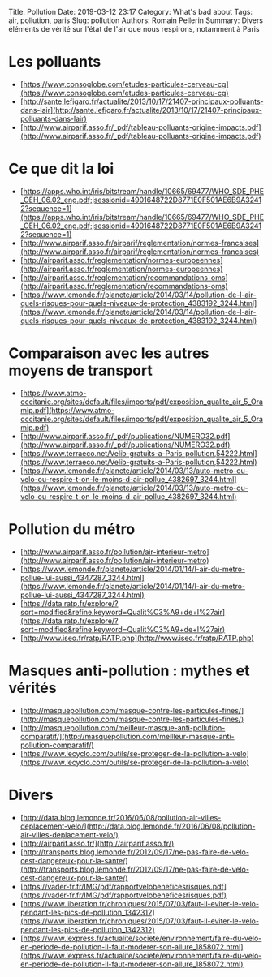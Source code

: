 Title: Pollution
Date: 2019-03-12 23:17
Category: What's bad about
Tags: air, pollution, paris
Slug: pollution
Authors: Romain Pellerin
Summary: Divers éléments de vérité sur l'état de l'air que nous respirons, notamment à Paris

# Les polluants

- [https://www.consoglobe.com/etudes-particules-cerveau-cg](https://www.consoglobe.com/etudes-particules-cerveau-cg)
- [http://sante.lefigaro.fr/actualite/2013/10/17/21407-principaux-polluants-dans-lair](http://sante.lefigaro.fr/actualite/2013/10/17/21407-principaux-polluants-dans-lair)
- [http://www.airparif.asso.fr/_pdf/tableau-polluants-origine-impacts.pdf](http://www.airparif.asso.fr/_pdf/tableau-polluants-origine-impacts.pdf)


# Ce que dit la loi

- [https://apps.who.int/iris/bitstream/handle/10665/69477/WHO_SDE_PHE_OEH_06.02_eng.pdf;jsessionid=4901648722D8771E0F501AE6B9A32412?sequence=1](https://apps.who.int/iris/bitstream/handle/10665/69477/WHO_SDE_PHE_OEH_06.02_eng.pdf;jsessionid=4901648722D8771E0F501AE6B9A32412?sequence=1)
- [http://www.airparif.asso.fr/airparif/reglementation/normes-francaises](http://www.airparif.asso.fr/airparif/reglementation/normes-francaises)
- [http://airparif.asso.fr/reglementation/normes-europeennes](http://airparif.asso.fr/reglementation/normes-europeennes)
- [http://airparif.asso.fr/reglementation/recommandations-oms](http://airparif.asso.fr/reglementation/recommandations-oms)
- [https://www.lemonde.fr/planete/article/2014/03/14/pollution-de-l-air-quels-risques-pour-quels-niveaux-de-protection_4383192_3244.html](https://www.lemonde.fr/planete/article/2014/03/14/pollution-de-l-air-quels-risques-pour-quels-niveaux-de-protection_4383192_3244.html)


# Comparaison avec les autres moyens de transport

- [https://www.atmo-occitanie.org/sites/default/files/imports/pdf/exposition_qualite_air_5_Oramip.pdf](https://www.atmo-occitanie.org/sites/default/files/imports/pdf/exposition_qualite_air_5_Oramip.pdf)
- [http://www.airparif.asso.fr/_pdf/publications/NUMERO32.pdf](http://www.airparif.asso.fr/_pdf/publications/NUMERO32.pdf)
- [https://www.terraeco.net/Velib-gratuits-a-Paris-pollution,54222.html](https://www.terraeco.net/Velib-gratuits-a-Paris-pollution,54222.html)
- [https://www.lemonde.fr/planete/article/2014/03/13/auto-metro-ou-velo-ou-respire-t-on-le-moins-d-air-pollue_4382697_3244.html](https://www.lemonde.fr/planete/article/2014/03/13/auto-metro-ou-velo-ou-respire-t-on-le-moins-d-air-pollue_4382697_3244.html)


# Pollution du métro

- [http://www.airparif.asso.fr/pollution/air-interieur-metro](http://www.airparif.asso.fr/pollution/air-interieur-metro)
- [https://www.lemonde.fr/planete/article/2014/01/14/l-air-du-metro-pollue-lui-aussi_4347287_3244.html](https://www.lemonde.fr/planete/article/2014/01/14/l-air-du-metro-pollue-lui-aussi_4347287_3244.html)
- [https://data.ratp.fr/explore/?sort=modified&refine.keyword=Qualit%C3%A9+de+l%27air](https://data.ratp.fr/explore/?sort=modified&refine.keyword=Qualit%C3%A9+de+l%27air)
- [http://www.iseo.fr/ratp/RATP.php](http://www.iseo.fr/ratp/RATP.php)


# Masques anti-pollution : mythes et vérités

- [http://masquepollution.com/masque-contre-les-particules-fines/](http://masquepollution.com/masque-contre-les-particules-fines/)
- [http://masquepollution.com/meilleur-masque-anti-pollution-comparatif/](http://masquepollution.com/meilleur-masque-anti-pollution-comparatif/)
- [https://www.lecyclo.com/outils/se-proteger-de-la-pollution-a-velo](https://www.lecyclo.com/outils/se-proteger-de-la-pollution-a-velo)

# Divers

- [http://data.blog.lemonde.fr/2016/06/08/pollution-air-villes-deplacement-velo/](http://data.blog.lemonde.fr/2016/06/08/pollution-air-villes-deplacement-velo/)
- [http://airparif.asso.fr/](http://airparif.asso.fr/)
- [http://transports.blog.lemonde.fr/2012/09/17/ne-pas-faire-de-velo-cest-dangereux-pour-la-sante/](http://transports.blog.lemonde.fr/2012/09/17/ne-pas-faire-de-velo-cest-dangereux-pour-la-sante/)
- [https://vader-fr.fr/IMG/pdf/rapportvelobeneficesrisques.pdf](https://vader-fr.fr/IMG/pdf/rapportvelobeneficesrisques.pdf)
- [https://www.liberation.fr/chroniques/2015/07/03/faut-il-eviter-le-velo-pendant-les-pics-de-pollution_1342312](https://www.liberation.fr/chroniques/2015/07/03/faut-il-eviter-le-velo-pendant-les-pics-de-pollution_1342312)
- [https://www.lexpress.fr/actualite/societe/environnement/faire-du-velo-en-periode-de-pollution-il-faut-moderer-son-allure_1858072.html](https://www.lexpress.fr/actualite/societe/environnement/faire-du-velo-en-periode-de-pollution-il-faut-moderer-son-allure_1858072.html)
